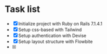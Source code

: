 # Task list

- [x] Initialize project with Ruby on Rails 7.1.4.1
- [x] Setup css-based with Tailwind
- [x] Setup authentication with Devise
- [x] Setup layout structure with Flowbite
- [x] 